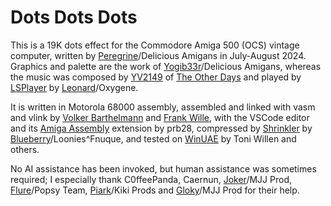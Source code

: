 # Dots Dots Dots

This is a 19K dots effect for the Commodore Amiga 500 (OCS) vintage computer,
written by
[Peregrine](https://demozoo.org/sceners/122747/)/Delicious Amigans
in July-August 2024.
Graphics and palette are the work of
[Yogib33r](https://demozoo.org/sceners/11949/)/Delicious Amigans, whereas
the music was composed by
[YV2149](https://demozoo.org/sceners/144233/) of
[The Other Days](http://theotherdays.net/) and played by
[LSPlayer](https://github.com/arnaud-carre/LSPlayer) by
[Leonard](https://demozoo.org/sceners/2527/)/Oxygene.

It is written in Motorola 68000 assembly, assembled and linked with
vasm and vlink by [Volker Barthelmann](http://www.compilers.de/vasm.html) and 
[Frank Wille](http://sun.hasenbraten.de/~frank/),
with the VSCode editor and its
[Amiga Assembly](https://github.com/prb28/vscode-amiga-assembly) extension
by prb28, compressed by
[Shrinkler](https://github.com/askeksa/Shrinkler) by
[Blueberry](https://demozoo.org/sceners/116/)/Loonies^Fnuque,
and tested on
[WinUAE](https://www.winuae.net/) by Toni Willen and others.

No AI assistance has been invoked, but human assistance was sometimes
required; I especially thank C0ffeePanda, Caernun,
[Joker](https://demozoo.org/sceners/39484/)/MJJ Prod,
[Flure](https://demozoo.org/sceners/18774/)/Popsy Team,
[Piark](https://demozoo.org/sceners/65098/)/Kiki Prods and
[Gloky](https://demozoo.org/sceners/37349/)/MJJ Prod
for their help.
